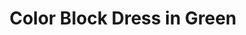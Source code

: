 ---
title: Color Block Dress in Green
price: 5,000

description: The top is made of soft and natural nude cotton fabric, which feels really nice on your skin, and the bottom is made of crease-resistant polyester. Loose silhouette gives comfort and freedom of movement. The collar has a button closure on the back. And, here is your part of design – a transparent chest pocket, which you fill with whatever you want.

composition: 40% cotton, 55% polyester, 5% elastane
sizes: Available in two sizes (S, M)
---